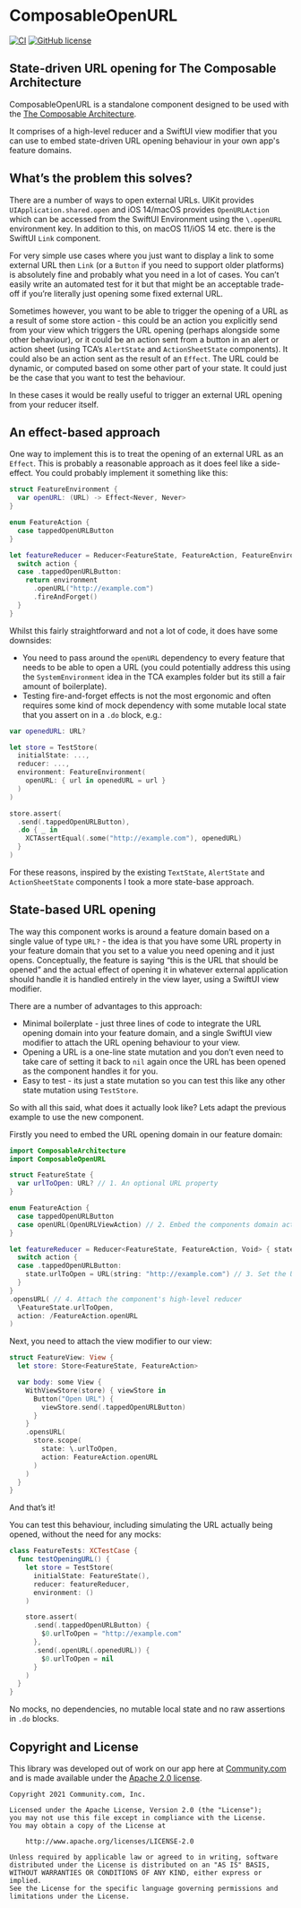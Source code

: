 # ComposableOpenURL

[![CI](https://github.com/Shimmur/composable-open-url/actions/workflows/ci.yml/badge.svg)](https://github.com/Shimmur/composable-open-url/actions/workflows/ci.yml)
[![GitHub license](https://img.shields.io/github/license/Shimmur/composable-open-url.svg)](https://github.com/Shimmur/composable-open-url/blob/main/LICENSE)

## State-driven URL opening for The Composable Architecture

ComposableOpenURL is a standalone component designed to be used with the [The Composable Architecture](https://github.com/pointfreeco/swift-composable-architecture).

It comprises of a high-level reducer and a SwiftUI view modifier that you can use to embed state-driven URL opening behaviour in your own app's feature domains.

## What’s the problem this solves?

There are a number of ways to open external URLs. UIKit provides `UIApplication.shared.open` and iOS 14/macOS provides `OpenURLAction` which can be accessed from the SwiftUI Environment using the `\.openURL` environment key. In addition to this, on macOS 11/iOS 14 etc. there is the SwiftUI `Link` component.

For very simple use cases where you just want to display a link to some external URL then `Link` (or a `Button` if you need to support older platforms) is absolutely fine and probably what you need in a lot of cases. You can’t easily write an automated test for it but that might be an acceptable trade-off if you’re literally just opening some fixed external URL.

Sometimes however, you want to be able to trigger the opening of a URL as a result of some store action - this could be an action you explicitly send from your view which triggers the URL opening (perhaps alongside some other behaviour), or it could be an action sent from a button in an alert or action sheet (using TCA’s `AlertState` and `ActionSheetState` components). It could also be an action sent as the result of an `Effect`. The URL could be dynamic, or computed based on some other part of your state. It could just be the case that you want to test the behaviour.

In these cases it would be really useful to trigger an external URL opening from your reducer itself.

## An effect-based approach

One way to implement this is to treat the opening of an external URL as an `Effect`. This is probably a reasonable approach as it does feel like a side-effect. You could probably implement it something like this:

```swift
struct FeatureEnvironment {
  var openURL: (URL) -> Effect<Never, Never>
}

enum FeatureAction {
  case tappedOpenURLButton
}

let featureReducer = Reducer<FeatureState, FeatureAction, FeatureEnvironment> { state, action environment in
  switch action {
  case .tappedOpenURLButton:
    return environment
      .openURL("http://example.com")
      .fireAndForget()  
  }
}
```

Whilst this fairly straightforward and not a lot of code, it does have some downsides:

* You need to pass around the `openURL` dependency to every feature that needs to be able to open a URL (you could potentially address this using the `SystemEnvironment` idea in the TCA examples folder but its still a fair amount of boilerplate).
* Testing fire-and-forget effects is not the most ergonomic and often requires some kind of mock dependency with some mutable local state that you assert on in a `.do` block, e.g.:

```swift
var openedURL: URL?

let store = TestStore(
  initialState: ...,
  reducer: ...,
  environment: FeatureEnvironment(
    openURL: { url in openedURL = url }
  )
)

store.assert(
  .send(.tappedOpenURLButton),
  .do { _ in
    XCTAssertEqual(.some("http://example.com"), openedURL)
  }
)
```

For these reasons, inspired by the existing `TextState`, `AlertState` and `ActionSheetState` components I took a more state-base approach.

## State-based URL opening

The way this component works is around a feature domain based on a single value of type `URL?` - the idea is that you have some URL property in your feature domain that you set to a value you need opening and it just opens. Conceptually, the feature is saying “this is the URL that should be opened” and the actual effect of opening it in whatever external application should handle it is handled entirely in the view layer, using a SwiftUI view modifier.

There are a number of advantages to this approach:

* Minimal boilerplate - just three lines of code to integrate the URL opening domain into your feature domain, and a single SwiftUI view modifier to attach the URL opening behaviour to your view.
* Opening a URL is a one-line state mutation and you don’t even need to take care of setting it back to `nil` again once the URL has been opened as the component handles it for you.
* Easy to test - its just a state mutation so you can test this like any other state mutation using `TestStore`.

So with all this said, what does it actually look like? Lets adapt the previous example to use the new component.

Firstly you need to embed the URL opening domain in our feature domain:

```swift
import ComposableArchitecture
import ComposableOpenURL

struct FeatureState {
  var urlToOpen: URL? // 1. An optional URL property
}

enum FeatureAction {
  case tappedOpenURLButton
  case openURL(OpenURLViewAction) // 2. Embed the components domain actions
}

let featureReducer = Reducer<FeatureState, FeatureAction, Void> { state, action, _ in
  switch action {
  case .tappedOpenURLButton:
    state.urlToOpen = URL(string: "http://example.com") // 3. Set the URL when you want to open it
  }
}
.opensURL( // 4. Attach the component's high-level reducer
  \FeatureState.urlToOpen,
  action: /FeatureAction.openURL
)
```

Next, you need to attach the view modifier to our view:

```swift
struct FeatureView: View {
  let store: Store<FeatureState, FeatureAction>

  var body: some View {
    WithViewStore(store) { viewStore in
      Button("Open URL") {
        viewStore.send(.tappedOpenURLButton)
      }
    }
    .opensURL(
      store.scope(
        state: \.urlToOpen,
        action: FeatureAction.openURL
      )
    )
  }
}
```

And that’s it!

You can test this behaviour, including simulating the URL actually being opened, without the need for any mocks:

```swift
class FeatureTests: XCTestCase {
  func testOpeningURL() {
    let store = TestStore(
      initialState: FeatureState(),
      reducer: featureReducer,
      environment: ()
    )

    store.assert(
      .send(.tappedOpenURLButton) {
        $0.urlToOpen = "http://example.com"
      },
      .send(.openURL(.openedURL)) {
        $0.urlToOpen = nil
      }
    )
  }
}
```

No mocks, no dependencies, no mutable local state and no raw assertions in `.do` blocks.

## Copyright and License

This library was developed out of work on our app here at [Community.com](http://community.com) and is made available under the [Apache 2.0 license](LICENSE).

```
Copyright 2021 Community.com, Inc.

Licensed under the Apache License, Version 2.0 (the "License");
you may not use this file except in compliance with the License.
You may obtain a copy of the License at

    http://www.apache.org/licenses/LICENSE-2.0

Unless required by applicable law or agreed to in writing, software
distributed under the License is distributed on an "AS IS" BASIS,
WITHOUT WARRANTIES OR CONDITIONS OF ANY KIND, either express or implied.
See the License for the specific language governing permissions and
limitations under the License.
```
